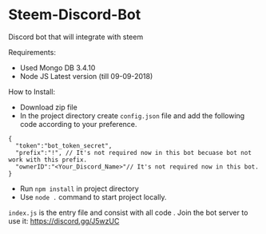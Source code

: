 # Steem-Discord-Bot
Discord bot that will integrate with steem

Requirements:
- Used Mongo DB 3.4.10
- Node JS Latest version (till 09-09-2018)

How to Install:
- Download zip file
- In the project directory create `config.json` file and add the following code according to your preference.
```
{
  "token":"bot_token_secret",
  "prefix":"!", // It's not required now in this bot becuase bot not work with this prefix.
  "ownerID":"<Your_Discord_Name>"// It's not required now in this bot.
}
```
- Run `npm install` in project directory
- Use `node .` command to start project locally.

`index.js` is the entry file and consist with all code . Join the bot server to use it: https://discord.gg/J5wzUC
